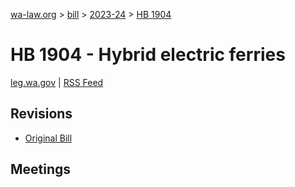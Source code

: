 [wa-law.org](/) > [bill](/bill/) > [2023-24](/bill/2023-24/) > [HB 1904](/bill/2023-24/hb/1904/)

# HB 1904 - Hybrid electric ferries
[leg.wa.gov](https://app.leg.wa.gov/billsummary?BillNumber=1904&Year=2023&Initiative=false) | [RSS Feed](./rss.xml)

## Revisions
* [Original Bill](1/)

## Meetings